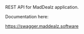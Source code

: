 REST API for MadDealz application. <br>

Documentation here: <br>

https://swagger.maddealz.software
